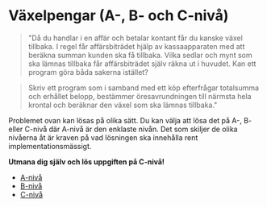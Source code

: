 # Växelpengar (A-, B- och C-nivå)

>"Då du handlar i en affär och betalar kontant får du kanske växel tillbaka. I regel får affärsbiträdet hjälp av kassaapparaten med att beräkna summan kunden ska få tillbaka. Vilka sedlar och mynt som ska lämnas tillbaka får affärsbiträdet själv räkna ut i huvudet. Kan ett program göra båda sakerna istället?

>Skriv ett program som i samband med ett köp efterfrågar totalsumma och erhållet belopp, bestämmer öresavrundningen till närmsta hela krontal och beräknar den växel som ska lämnas tillbaka."

Problemet ovan kan lösas på olika sätt. Du kan välja att lösa det på A-, B- eller C-nivå där A-nivå är den enklaste nivån. Det som skiljer de olika nivåerna åt är kraven på vad lösningen ska innehålla rent implementationsmässigt.

__Utmana dig själv och lös uppgiften på C-nivå!__

- [A-nivå](a-niva/)
- [B-nivå](b-niva/)
- [C-nivå](c-niva/)
